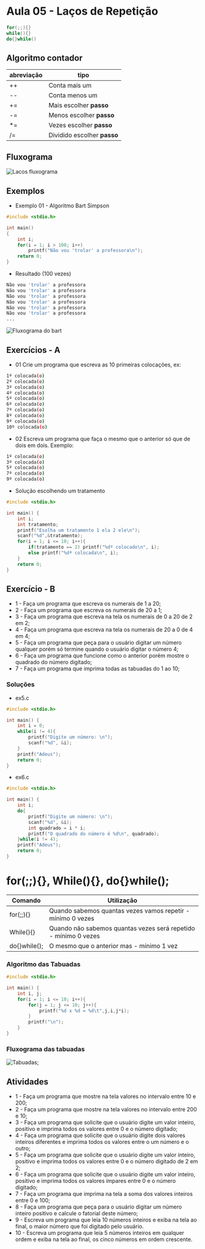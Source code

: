 # Aula 05 - Laços de Repetição
```c
for(;;){}
while(){}
do{}while()
```
## Algoritmo contador
|abreviação|tipo|
|-|-|
|++|Conta mais um|
|--|Conta menos um|
|+=|Mais escolher **passo**|
|-=|Menos escolher **passo**|
|*=|Vezes escolher **passo**|
|/=|Dividido escolher **passo**|
## Fluxograma
![Lacos fluxograma](./lacos.png)
## Exemplos
- Exemplo 01 - Algoritmo Bart Simpson
```c
#include <stdio.h>

int main()
{
    int i;
    for(i = 1; i > 100; i++)
        printf("Não vou 'trolar' a professora\n");
    return 0;
}
```
- Resultado (100 vezes)
```bash
Não vou 'trolar' a professora
Não vou 'trolar' a professora
Não vou 'trolar' a professora
Não vou 'trolar' a professora
Não vou 'trolar' a professora
Não vou 'trolar' a professora
...
```
![Fluxograma do bart](./bart.png)
## Exercícios - A
- 01 Crie um programa que escreva as 10 primeiras colocações, ex:
```bash
1º colocada(o)
2º colocada(o)
3º colocada(o)
4º colocada(o)
5º colocada(o)
6º colocada(o)
7º colocada(o)
8º colocada(o)
9º colocada(o)
10º colocada(o)
```
- 02 Escreva um programa que faça o mesmo que o anterior só que de dois em dois. Exemplo:
```bash
1º colocada(o)
3º colocada(o)
5º colocada(o)
7º colocada(o)
9º colocada(o)
```
- Solução escolhendo um tratamento
```c
#include <stdio.h>

int main() {
    int i;
    int tratamento;
    printf("Esolha um tratamento 1 ela 2 ele\n");
    scanf("%d",&tratamento);
    for(i = 1; i <= 10; i++){
        if(tratamento == 2) printf("%dº colocado\n", i);
        else printf("%dª colocada\n", i);
    }
    return 0;
}
```

## Exercício - B
- 1 - Faça um programa que escreva os numerais de 1 a 20;
- 2 - Faça um programa que escreva os numerais de 20 a 1;
- 3 - Faça um programa que escreva na tela os numerais de 0 a 20 de 2 em 2;
- 4 - Faça um programa que escreva na tela os numerais de 20 a 0 de 4 em 4;
- 5 - Faça um programa que peça para o usuário digitar um número qualquer porém só termine quando o usuário digitar o número 4;
- 6 - Faça um programa que funcione como o anterior porém mostre o quadrado do número digitado;
- 7 - Faça um programa que imprima todas as tabuadas do 1 ao 10;
### Soluções
- ex5.c
```c
#include <stdio.h>

int main() {
    int i = 0;
    while(i != 4){
        printf("Digite um número: \n");
        scanf("%d", &i);
    }
    printf("Adeus");
    return 0;
}
```
- ex6.c
```c
#include <stdio.h>

int main() {
    int i;
    do{
        printf("Digite um número: \n");
        scanf("%d", &i);
        int quadrado = i * i;
        printf("O quadrado do número é %d\n", quadrado);
    }while(i != 4);
    printf("Adeus");
    return 0;
}
```
# for(;;){}, While(){}, do{}while();
|Comando|Utilização|
|-|-|
|for(;;){}|Quando sabemos quantas vezes vamos repetir - mínimo 0 vezes|
|While(){}|Quando não sabemos quantas vezes será repetido - mínimo 0 vezes|
|do{}while();|O mesmo que o anterior mas - mínimo 1 vez|

### Algoritmo das Tabuadas
```c
#include <stdio.h>

int main() {
    int i, j;
    for(i = 1; i <= 10; i++){
        for(j = 1; j <= 10; j++){
            printf("%d x %d = %d\t",j,i,j*i);
        }
        printf("\n");
    }
}
```
### Fluxograma das tabuadas
![Tabuadas](./tabuada.png);
## Atividades
- 1 - Faça um programa que mostre na tela valores no intervalo entre 10 e 200;
- 2 - Faça um programa que mostre na tela valores no intervalo entre 200 e 10;
- 3 - Faça um programa que solicite que o usuário digite um valor inteiro, positivo e imprima todos os valores entre 0 e o número digitado;
- 4 - Faça um programa que solicite que o usuário digite dois valores inteiros diferentes e imprima todos os valores entre o um número e o outro;
- 5 - Faça um programa que solicite que o usuário digite um valor inteiro, positivo e imprima todos os valores entre 0 e o número digitado de 2 em 2;
- 6 - Faça um programa que solicite que o usuário digite um valor inteiro, positivo e imprima todos os valores ímpares entre 0 e o número digitado;
- 7 - Faça um programa que imprima na tela a soma dos valores inteiros entre 0 e  100;
- 8 - Faça um programa que peça para o usuário digitar um número inteiro positivo e calcule o fatorial deste número;
- 9 - Escreva um programa que leia 10 números inteiros e exiba na tela ao final, o maior número que foi digitado pelo usuário.
- 10 - Escreva um programa que leia 5 números inteiros em qualquer ordem e exiba na tela ao final, os cinco números em ordem crescente.
